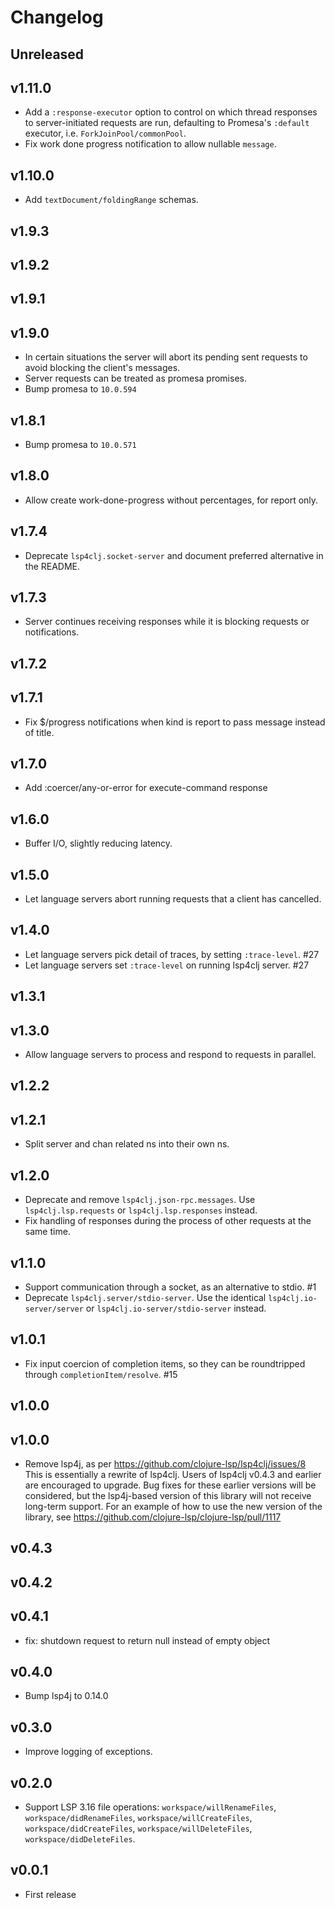 # Changelog

## Unreleased

## v1.11.0

- Add a `:response-executor` option to control on which thread responses to
  server-initiated requests are run, defaulting to Promesa's `:default`
  executor, i.e. `ForkJoinPool/commonPool`.
- Fix work done progress notification to allow nullable `message`.

## v1.10.0

- Add `textDocument/foldingRange` schemas.

## v1.9.3

## v1.9.2

## v1.9.1

## v1.9.0

- In certain situations the server will abort its pending sent requests to avoid
  blocking the client's messages.
- Server requests can be treated as promesa promises.
- Bump promesa to `10.0.594`

## v1.8.1

- Bump promesa to `10.0.571`

## v1.8.0

- Allow create work-done-progress without percentages, for report only.

## v1.7.4

- Deprecate `lsp4clj.socket-server` and document preferred alternative in the README.

## v1.7.3

- Server continues receiving responses while it is blocking requests or notifications.

## v1.7.2

## v1.7.1

- Fix $/progress notifications when kind is report to pass message instead of title.

## v1.7.0

- Add :coercer/any-or-error for execute-command response

## v1.6.0

- Buffer I/O, slightly reducing latency.

## v1.5.0

- Let language servers abort running requests that a client has cancelled.

## v1.4.0

- Let language servers pick detail of traces, by setting `:trace-level`. #27
- Let language servers set `:trace-level` on running lsp4clj server. #27

## v1.3.1

## v1.3.0

- Allow language servers to process and respond to requests in parallel.

## v1.2.2

## v1.2.1

- Split server and chan related ns into their own ns.

## v1.2.0

- Deprecate and remove `lsp4clj.json-rpc.messages`. Use `lsp4clj.lsp.requests` or `lsp4clj.lsp.responses` instead.
- Fix handling of responses during the process of other requests at the same time.

## v1.1.0

- Support communication through a socket, as an alternative to stdio. #1
- Deprecate `lsp4clj.server/stdio-server`. Use the identical `lsp4clj.io-server/server` or `lsp4clj.io-server/stdio-server` instead.

## v1.0.1

- Fix input coercion of completion items, so they can be roundtripped through `completionItem/resolve`. #15

## v1.0.0

## v1.0.0

- Remove lsp4j, as per https://github.com/clojure-lsp/lsp4clj/issues/8
This is essentially a rewrite of lsp4clj. Users of lsp4clj v0.4.3 and earlier
are encouraged to upgrade. Bug fixes for these earlier versions will be
considered, but the lsp4j-based version of this library will not receive
long-term support. For an example of how to use the new version of the library,
see https://github.com/clojure-lsp/clojure-lsp/pull/1117

## v0.4.3

## v0.4.2

## v0.4.1

- fix: shutdown request to return null instead of empty object

## v0.4.0

- Bump lsp4j to 0.14.0

## v0.3.0

- Improve logging of exceptions.

## v0.2.0

- Support LSP 3.16 file operations: `workspace/willRenameFiles`, `workspace/didRenameFiles`,
`workspace/willCreateFiles`, `workspace/didCreateFiles`, `workspace/willDeleteFiles`, `workspace/didDeleteFiles`.

## v0.0.1

- First release
